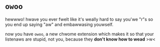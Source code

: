 # `owoo`

hewwwo! hwave you ever fwelt like it's weally hard to say you'we "r"s so you end up saying "aw" and embawwasing youwself.

now you have `owoo`, a new chwome extension which makes it so that your listenaws are stupid, not you, because they **don't know how to wead** >w<
